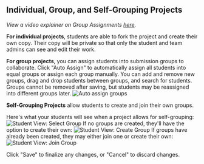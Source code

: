 ## Individual, Group, and Self-Grouping Projects

*View a video explainer on Group Assignments [here](https://www.loom.com/share/6e59d7e609b7485b8bf21efa8468a610).*

**For individual projects**, students are able to fork the project and create their own copy. Their copy will be private so that only the student and team admins can see and edit their work. 

**For group projects**, you can assign students into submission groups to collaborate. Click "Auto Assign" to automatically assign all students into equal groups or assign each group manually. You can add and remove new groups, drag and drop students between groups, and search for students. Groups cannot be removed after saving, but students may be reassigned into different groups later.
![Auto assign groups](/images/teamsForEducation/groups/auto_assign.png)

**Self-Grouping Projects** allow students to create and join their own groups. 

Here's what your students will see when a project allows for self-grouping: 
![Student View: Select Group](/images/teamsForEducation/groups/group_project_student_view.png)
If no groups are created, they'll have the option to create their own: 
![Student View: Create Group](/images/teamsForEducation/groups/student_create_group.png)
If groups have already been created, they may either join one or create their own: 
![Student View: Join Group](/images/teamsForEducation/groups/student_selectcreate_group.png)

Click "Save" to finalize any changes, or "Cancel" to discard changes.
